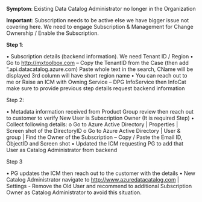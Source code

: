 **Symptom**:  Existing Data Catalog Administrator no longer in the Organization

**Important**:  Subscription needs to be active else we have bigger issue not covering here.   We need to engage Subscription & Management for Change Ownership / Enable the Subscription.

**Step 1**:

•	Subscription details (backend information).   We need Tenant ID / Region
•	Go to http://mxtoolbox.com – Copy the TenantID from the Case (then add “.api.datacatalog.azure.com)  Paste whole text in the search, CName will be displayed 3rd column will have short region name
•	You can reach out to me or Raise an ICM with Owning Service – DPG InfoService then InfoCat  make sure to provide previous step details request backend information

Step 2:

•	Metadata information received from Product Group review then reach out to customer to verify New User is Subscription Owner (It is required Step)
•	Collect following details:
o	Go to Azure Active Directory | Properties | Screen shot of the DirectoryID
o	Go to Azure Active Directory | User & group | Find the Owner of the Subscription – Copy / Paste the Email ID, ObjectID and Screen shot
•	Updated the ICM requesting PG to add that User as Catalog Administrator from backend

Step 3

•	PG updates the ICM then reach out to the customer with the details
•	New Catalog Administrator navigate to http://www.azuredatacatalog.com | Settings -  Remove the Old User and recommend to additional Subscription Owner as Catalog Administrator to avoid this situation.
